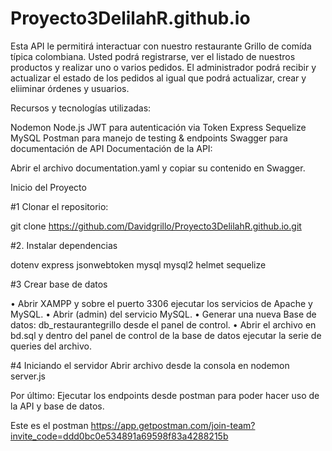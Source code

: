# Proyecto3DelilahR.github.io

Esta API le permitirá interactuar con nuestro restaurante Grillo de comída típica colombiana. Usted podrá registrarse, ver el listado de nuestros productos y realizar uno o varios pedidos. El administrador podrá recibir y actualizar el estado de los pedidos al igual que podrá actualizar, crear y eliiminar órdenes y usuarios.

Recursos y tecnologías utilizadas:

Nodemon
Node.js
JWT para autenticación via Token
Express
Sequelize
MySQL
Postman para manejo de testing & endpoints
Swagger para documentación de API
Documentación de la API:

Abrir el archivo documentation.yaml y copiar su contenido en Swagger.

Inicio del Proyecto

#1 Clonar el repositorio:

git clone https://github.com/Davidgrillo/Proyecto3DelilahR.github.io.git

#2. Instalar dependencias

dotenv express jsonwebtoken mysql mysql2 helmet sequelize

#3 Crear base de datos

• Abrir XAMPP y sobre el puerto 3306 ejecutar los servicios de Apache y MySQL. • Abrir (admin) del servicio MySQL. • Generar una nueva Base de datos: db_restaurantegrillo desde el panel de control. • Abrir el archivo en bd.sql y dentro del panel de control de la base de datos ejecutar la serie de queries del archivo.

#4 Iniciando el servidor Abrir archivo desde la consola en nodemon server.js

Por último: Ejecutar los endpoints desde postman para poder hacer uso de la API y base de datos.

Este es el postman https://app.getpostman.com/join-team?invite_code=ddd0bc0e534891a69598f83a4288215b
